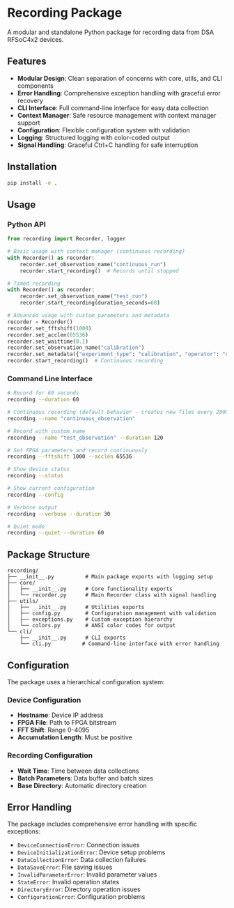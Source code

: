 # Recording Package

A modular and standalone Python package for recording data from DSA RFSoC4x2 devices.

## Features

- **Modular Design**: Clean separation of concerns with core, utils, and CLI components
- **Error Handling**: Comprehensive exception handling with graceful error recovery
- **CLI Interface**: Full command-line interface for easy data collection
- **Context Manager**: Safe resource management with context manager support
- **Configuration**: Flexible configuration system with validation
- **Logging**: Structured logging with color-coded output
- **Signal Handling**: Graceful Ctrl+C handling for safe interruption

## Installation

```bash
pip install -e .
```

## Usage

### Python API

```python
from recording import Recorder, logger

# Basic usage with context manager (continuous recording)
with Recorder() as recorder:
    recorder.set_observation_name("continuous_run")
    recorder.start_recording()  # Records until stopped

# Timed recording
with Recorder() as recorder:
    recorder.set_observation_name("test_run")
    recorder.start_recording(duration_seconds=60)

# Advanced usage with custom parameters and metadata
recorder = Recorder()
recorder.set_fftshift(1000)
recorder.set_acclen(65536)
recorder.set_waittime(0.1)
recorder.set_observation_name("calibration")
recorder.set_metadata({"experiment_type": "calibration", "operator": "user"})
recorder.start_recording()  # Continuous recording
```

### Command Line Interface

```bash
# Record for 60 seconds
recording --duration 60

# Continuous recording (default behavior - creates new files every 2000 lines)
recording --name "continuous_observation"

# Record with custom name
recording --name "test_observation" --duration 120

# Set FPGA parameters and record continuously
recording --fftshift 1000 --acclen 65536

# Show device status
recording --status

# Show current configuration
recording --config

# Verbose output
recording --verbose --duration 30

# Quiet mode
recording --quiet --duration 60
```

## Package Structure

```
recording/
├── __init__.py          # Main package exports with logging setup
├── core/
│   ├── __init__.py      # Core functionality exports
│   └── recorder.py      # Main Recorder class with signal handling
├── utils/
│   ├── __init__.py      # Utilities exports
│   ├── config.py        # Configuration management with validation
│   ├── exceptions.py    # Custom exception hierarchy
│   └── colors.py        # ANSI color codes for output
└── cli/
    ├── __init__.py      # CLI exports
    └── cli.py          # Command-line interface with error handling
```

## Configuration

The package uses a hierarchical configuration system:

### Device Configuration
- **Hostname**: Device IP address
- **FPGA File**: Path to FPGA bitstream
- **FFT Shift**: Range 0-4095
- **Accumulation Length**: Must be positive

### Recording Configuration
- **Wait Time**: Time between data collections
- **Batch Parameters**: Data buffer and batch sizes
- **Base Directory**: Automatic directory creation

## Error Handling

The package includes comprehensive error handling with specific exceptions:

- `DeviceConnectionError`: Connection issues
- `DeviceInitializationError`: Device setup problems
- `DataCollectionError`: Data collection failures
- `DataSaveError`: File saving issues
- `InvalidParameterError`: Invalid parameter values
- `StateError`: Invalid operation states
- `DirectoryError`: Directory operation issues
- `ConfigurationError`: Configuration problems